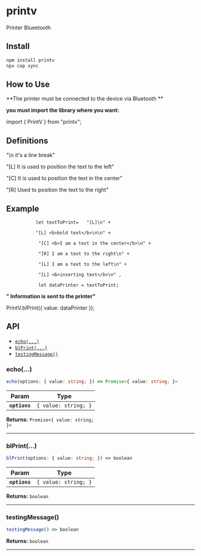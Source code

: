 # printv

Printer Blueetooth

## Install

```bash
npm install printv
npx cap sync
```
## How to Use
 **The printer must be connected to the device via Bluetooth **

**you must import the library where you want:**

 import { PrintV } from "printv";

## Definitions
 "\n it's a line break"
 
 "[L] It is used to position the text to the left"
 
 "[C] It is used to position the text in the center"
 
 "[R] Used to position the text to the right" 

## Example

               let textToPrint=   "[L]\n" +
 
               "[L] <b>bold text</b>\n\n" +
               
                "[C] <b>I am a text in the center</b>\n" +
                
                "[R] I am a text to the right\n" +     
                
                "[L] I am a text to the left\n" +
                
                "[L] <b>inserting text</b>\n" ,
                
                let dataPrinter = textToPrint;

**" Information is sent to the printer"**

 PrintV.blPrint({ value: dataPrinter });

## API

<docgen-index>

* [`echo(...)`](#echo)
* [`blPrint(...)`](#blprint)
* [`testingMessage()`](#testingmessage)

</docgen-index>

<docgen-api>
<!--Update the source file JSDoc comments and rerun docgen to update the docs below-->

### echo(...)

```typescript
echo(options: { value: string; }) => Promise<{ value: string; }>
```

| Param         | Type                            |
| ------------- | ------------------------------- |
| **`options`** | <code>{ value: string; }</code> |

**Returns:** <code>Promise&lt;{ value: string; }&gt;</code>

--------------------


### blPrint(...)

```typescript
blPrint(options: { value: string; }) => boolean
```

| Param         | Type                            |
| ------------- | ------------------------------- |
| **`options`** | <code>{ value: string; }</code> |

**Returns:** <code>boolean</code>

--------------------


### testingMessage()

```typescript
testingMessage() => boolean
```

**Returns:** <code>boolean</code>

--------------------

</docgen-api>
